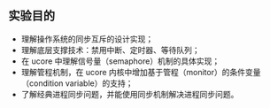 ## 实验目的

- 理解操作系统的同步互斥的设计实现；
- 理解底层支撑技术：禁用中断、定时器、等待队列；
- 在 ucore 中理解信号量（semaphore）机制的具体实现；
- 理解管程机制，在 ucore 内核中增加基于管程（monitor）的条件变量（condition
  variable）的支持；
- 了解经典进程同步问题，并能使用同步机制解决进程同步问题。
